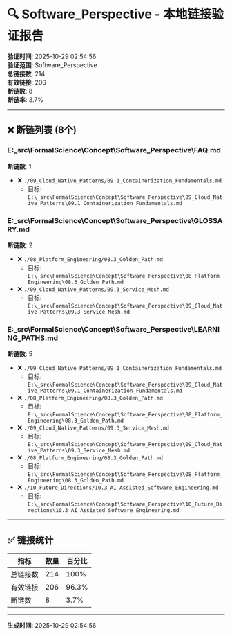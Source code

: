 ﻿# 🔍 Software_Perspective - 本地链接验证报告

**验证时间**: 2025-10-29 02:54:56  
**验证范围**: Software_Perspective  
**总链接数**: 214  
**有效链接**: 206  
**断链数**: 8  
**断链率**: 3.7%

---

## ❌ 断链列表 (8个)

### E:\_src\FormalScience\Concept\Software_Perspective\FAQ.md

**断链数**: 1

- ❌ `./09_Cloud_Native_Patterns/09.1_Containerization_Fundamentals.md`  
  - 目标: `E:\_src\FormalScience\Concept\Software_Perspective\09_Cloud_Native_Patterns\09.1_Containerization_Fundamentals.md`  

### E:\_src\FormalScience\Concept\Software_Perspective\GLOSSARY.md

**断链数**: 2

- ❌ `./08_Platform_Engineering/08.3_Golden_Path.md`  
  - 目标: `E:\_src\FormalScience\Concept\Software_Perspective\08_Platform_Engineering\08.3_Golden_Path.md`  
- ❌ `./09_Cloud_Native_Patterns/09.3_Service_Mesh.md`  
  - 目标: `E:\_src\FormalScience\Concept\Software_Perspective\09_Cloud_Native_Patterns\09.3_Service_Mesh.md`  

### E:\_src\FormalScience\Concept\Software_Perspective\LEARNING_PATHS.md

**断链数**: 5

- ❌ `./09_Cloud_Native_Patterns/09.1_Containerization_Fundamentals.md`  
  - 目标: `E:\_src\FormalScience\Concept\Software_Perspective\09_Cloud_Native_Patterns\09.1_Containerization_Fundamentals.md`  
- ❌ `./08_Platform_Engineering/08.3_Golden_Path.md`  
  - 目标: `E:\_src\FormalScience\Concept\Software_Perspective\08_Platform_Engineering\08.3_Golden_Path.md`  
- ❌ `./09_Cloud_Native_Patterns/09.3_Service_Mesh.md`  
  - 目标: `E:\_src\FormalScience\Concept\Software_Perspective\09_Cloud_Native_Patterns\09.3_Service_Mesh.md`  
- ❌ `./08_Platform_Engineering/08.3_Golden_Path.md`  
  - 目标: `E:\_src\FormalScience\Concept\Software_Perspective\08_Platform_Engineering\08.3_Golden_Path.md`  
- ❌ `./10_Future_Directions/10.3_AI_Assisted_Software_Engineering.md`  
  - 目标: `E:\_src\FormalScience\Concept\Software_Perspective\10_Future_Directions\10.3_AI_Assisted_Software_Engineering.md`  

---

## ✅ 链接统计

| 指标 | 数量 | 百分比 |
|------|------|--------|
| 总链接数 | 214 | 100% |
| 有效链接 | 206 | 96.3% |
| 断链数 | 8 | 3.7% |

---

**生成时间**: 2025-10-29 02:54:56

